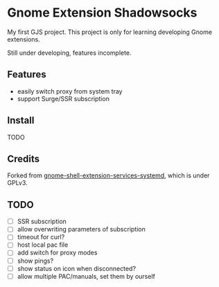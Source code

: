 Gnome Extension Shadowsocks
===========================

My first GJS project. This project is only for learning developing Gnome extensions.

Still under developing, features incomplete.

## Features

- easily switch proxy from system tray
- support Surge/SSR subscription

## Install

TODO

## Credits

Forked from [gnome-shell-extension-services-systemd](https://github.com/petres/gnome-shell-extension-services-systemd),
which is under GPLv3.

## TODO

- [ ] SSR subscription
- [ ] allow overwriting parameters of subscription
- [ ] timeout for curl?
- [ ] host local pac file
- [ ] add switch for proxy modes
- [ ] show pings?
- [ ] show status on icon when disconnected?
- [ ] allow multiple PAC/manuals, set them by ourself
